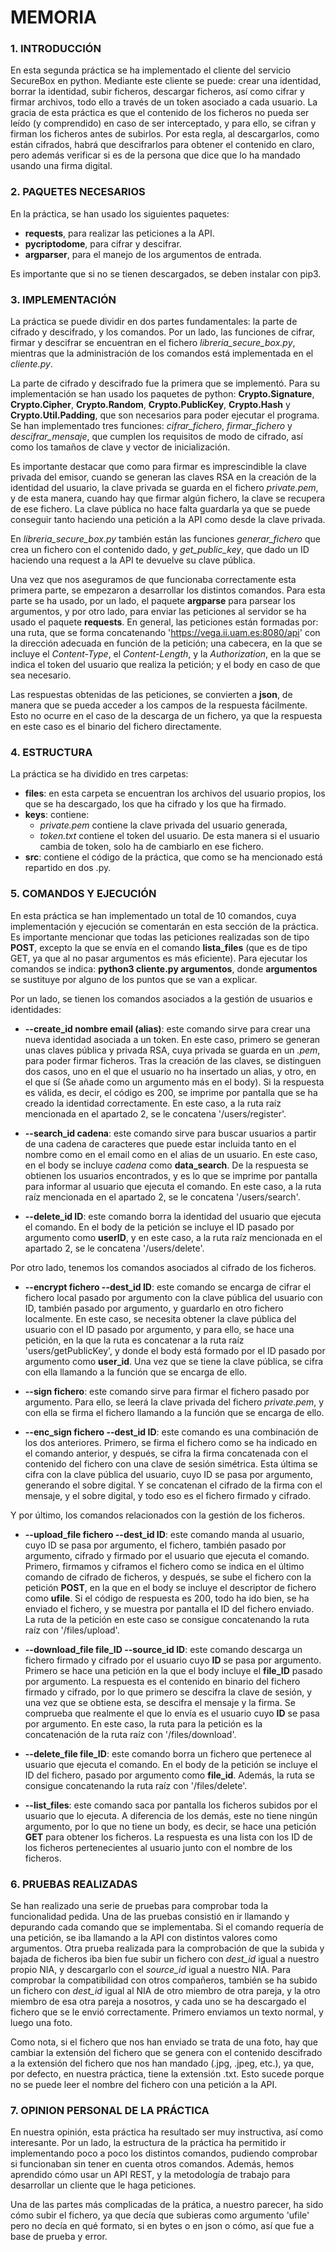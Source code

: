 # MEMORIA

### 1. INTRODUCCIÓN

En esta segunda práctica se ha implementado el cliente del servicio SecureBox en python. Mediante este cliente se puede: crear una identidad, borrar la identidad, subir ficheros, descargar ficheros, así como cifrar y firmar archivos, todo ello a través de un token asociado a cada usuario. La gracia de esta práctica es que el contenido de los ficheros no pueda ser leído (y comprendido) en caso de ser interceptado, y para ello, se cifran y firman los ficheros antes de subirlos. Por esta regla, al descargarlos, como están cifrados, habrá que descifrarlos para obtener el contenido en claro, pero además verificar si es de la persona que dice que lo ha mandado usando una firma digital.

### 2. PAQUETES NECESARIOS
En la práctica, se han usado los siguientes paquetes:

- **requests**, para realizar las peticiones a la API.
- **pycriptodome**, para cifrar y descifrar.
- **argparser**, para el manejo de los argumentos de entrada.

Es importante que si no se tienen descargados, se deben instalar con pip3.

### 3. IMPLEMENTACIÓN

La práctica se puede dividir en dos partes fundamentales: la parte de cifrado y descifrado, y los comandos. Por un lado, las funciones de cifrar, firmar y descifrar se encuentran en el fichero *libreria_secure_box.py*, mientras que la administración de los comandos está implementada en el *cliente.py*. 

La parte de cifrado y descifrado fue la primera que se implementó. Para su implementación se han usado los paquetes de python: **Crypto.Signature**, **Crypto.Cipher**, **Crypto.Random**, **Crypto.PublicKey**, **Crypto.Hash** y **Crypto.Util.Padding**, que son necesarios para poder ejecutar el programa. Se han implementado tres funciones: *cifrar_fichero*, *firmar_fichero* y *descifrar_mensaje*, que cumplen los requisitos de modo de cifrado, así como los tamaños de clave y vector de inicialización.

Es importante destacar que como para firmar es imprescindible la clave privada del emisor, cuando se generan las claves RSA en la creación de la identidad del usuario, la clave privada se guarda en el fichero *private.pem*, y de esta manera, cuando hay que firmar algún fichero, la clave se recupera de ese fichero. La clave pública no hace falta guardarla ya que se puede conseguir tanto haciendo una petición a la API como desde la clave privada.

En *libreria_secure_box.py* también están las funciones *generar_fichero* que crea un fichero con el contenido dado, y *get_public_key*, que dado un ID haciendo una request a la API te devuelve su clave pública.

Una vez que nos aseguramos de que funcionaba correctamente esta primera parte, se empezaron a desarrollar los distintos comandos. Para esta parte se ha usado, por un lado, el paquete **argparse** para parsear los argumentos, y por otro lado, para enviar las peticiones al servidor se ha usado el paquete **requests**. En general, las peticiones están formadas por: una ruta, que se forma concatenando 'https://vega.ii.uam.es:8080/api' con la dirección adecuada en función de la petición; una cabecera, en la que se incluye el *Content-Type*, el *Content-Length*, y la *Authorization*, en la que se indica el token del usuario que realiza la petición; y el body en caso de que sea necesario. 

Las respuestas obtenidas de las peticiones, se convierten a **json**, de manera que se pueda acceder a los campos de la respuesta fácilmente. Esto no ocurre en el caso de la descarga de un fichero, ya que la respuesta en este caso es el binario del fichero directamente. 

### 4. ESTRUCTURA

La práctica se ha dividido en tres carpetas: 

- **files**: en esta carpeta se encuentran los archivos del usuario propios, los que se ha descargado, los que ha cifrado y los que ha firmado.
- **keys**: contiene:
	- *private.pem* contiene la clave privada del usuario generada,
	- *token.txt* contiene el token del usuario. De esta manera si el usuario 	
			cambia de token, solo ha de cambiarlo en ese fichero.
- **src**: contiene el código de la práctica, que como se ha mencionado está repartido en dos .py.

### 5. COMANDOS Y EJECUCIÓN

En esta práctica se han implementado un total de 10 comandos, cuya implementación y ejecución se comentarán en esta sección de la práctica. Es importante mencionar que todas las peticiones realizadas son de tipo **POST**, excepto la que se envía en el comando **lista_files** (que es de tipo GET, ya que al no pasar argumentos es más eficiente). Para ejecutar los comandos se indica: **python3 cliente.py argumentos**, donde **argumentos** se sustituye por alguno de los puntos que se van a explicar.

Por un lado, se tienen los comandos asociados a la gestión de usuarios e identidades: 

- **--create_id nombre email (alias)**: este comando sirve para crear una nueva identidad asociada a un token. En este caso, primero se generan unas claves pública y privada RSA, cuya privada se guarda en un *.pem*, para poder firmar ficheros. Tras la creación de las claves, se distinguen dos casos, uno en el que el usuario no ha insertado un alias, y otro, en el que sí (Se añade como un argumento más en el body). Si la respuesta es válida, es decir, el código es 200, se imprime por pantalla que se ha creado la identidad correctamente. En este caso, a la ruta raíz mencionada en el apartado 2, se le concatena '/users/register'.

- **--search_id cadena**: este comando sirve para buscar usuarios a partir de una cadena de caracteres que puede estar incluida tanto en el nombre como en el email como en el alias de un usuario. En este caso, en el body se incluye *cadena* como **data_search**. De la respuesta se obtienen los usuarios encontrados, y es lo que se imprime por pantalla para informar al usuario que ejecuta el comando. En este caso, a la ruta raíz mencionada en el apartado 2, se le concatena '/users/search'.

- **--delete_id ID**: este comando borra la identidad del usuario que ejecuta el comando. En el body de la petición se incluye el ID pasado por argumento como **userID**, y en este caso, a la ruta raíz mencionada en el apartado 2, se le concatena '/users/delete'.

Por otro lado, tenemos los comandos asociados al cifrado de los ficheros.

- **--encrypt fichero --dest_id ID**: este comando se encarga de cifrar el fichero local pasado por argumento con la clave pública del usuario con ID, también pasado por argumento, y guardarlo en otro fichero localmente. En este caso, se necesita obtener la clave pública del usuario con el ID pasado por argumento, y para ello, se hace una petición, en la que la ruta es concatenar a la ruta raíz 'users/getPublicKey', y donde el body está formado por el ID pasado por argumento como **user_id**. Una vez que se tiene la clave pública, se cifra con ella llamando a la función que se encarga de ello.

- **--sign fichero**: este comando sirve para firmar el fichero pasado por argumento. Para ello, se leerá la clave privada del fichero *private.pem*, y con ella se firma el fichero llamando a la función que se encarga de ello.

- **--enc_sign fichero --dest_id ID**: este comando es una combinación de los dos anteriores. Primero, se firma el fichero como se ha indicado en el comando anterior, y después, se cifra la firma concatenada con el contenido del fichero con una clave de sesión simétrica. Esta última se cifra con la clave pública del usuario, cuyo ID se pasa por argumento, generando el sobre digital. Y se concatenan el cifrado de la firma con el mensaje, y el sobre digital, y todo eso es el fichero firmado y cifrado.

Y por último, los comandos relacionados con la gestión de los ficheros.

- **--upload_file fichero --dest_id ID**: este comando manda al usuario, cuyo ID se pasa por argumento, el fichero, también pasado por argumento, cifrado y firmado por el usuario que ejecuta el comando. Primero, firmamos y ciframos el fichero como se indica en el último comando de cifrado de ficheros, y después, se sube el fichero con la petición **POST**, en la que en el body se incluye el descriptor de fichero como **ufile**. Si el código de respuesta es 200, todo ha ido bien, se ha enviado el fichero, y se muestra por pantalla el ID del fichero enviado. La ruta de la petición en este caso se consigue concatenando la ruta raíz con '/files/upload'.

- **--download_file file_ID --source_id ID**: este comando descarga un fichero firmado y cifrado por el usuario cuyo **ID** se pasa por argumento. Primero se hace una petición en la que el body incluye el **file_ID** pasado por argumento. La respuesta es el contenido en binario del fichero firmado y cifrado, por lo que primero se descifra la clave de sesión, y una vez que se obtiene esta, se descifra el mensaje y la firma. Se comprueba que realmente el que lo envía es el usuario cuyo **ID** se pasa por argumento. En este caso, la ruta para la petición es la concatenación de la ruta raíz con '/files/download'.

- **--delete_file file_ID**: este comando borra un fichero que pertenece al usuario que ejecuta el comando. En el body de la petición se incluye el ID del fichero, pasado por argumento como **file_id**. Además, la ruta se consigue concatenando la ruta raíz con '/files/delete'.

- **--list_files**: este comando saca por pantalla los ficheros subidos por el usuario que lo ejecuta. A diferencia de los demás, este no tiene ningún argumento, por lo que no tiene un body, es decir, se hace una petición **GET** para obtener los ficheros. La respuesta es una lista con los ID de los ficheros pertenecientes al usuario junto con el nombre de los ficheros.

### 6. PRUEBAS REALIZADAS
Se han realizado una serie de pruebas para comprobar toda la funcionalidad pedida. Una de las pruebas consistió en ir llamando y depurando cada comando que se implementaba. Si el comando requería de una petición, se iba llamando a la API con distintos valores como argumentos. Otra prueba realizada para la comprobación de que la subida y bajada de ficheros iba bien fue subir un fichero con *dest_id* igual a nuestro propio NIA, y descargarlo con el *source_id* igual a nuestro NIA. Para comprobar la compatibilidad con otros compañeros, también se ha subido un fichero con *dest_id* igual al NIA de otro miembro de otra pareja, y la otro miembro de esa otra pareja a nosotros, y cada uno se ha descargado el fichero que se le envió correctamente. Primero enviamos un texto normal, y luego una foto. 

Como nota, si el fichero que nos han enviado se trata de una foto, hay que cambiar la extensión del fichero que se genera con el contenido descifrado a la extensión del fichero que nos han mandado (.jpg, .jpeg, etc.), ya que, por defecto, en nuestra práctica, tiene la extensión .txt. Esto sucede porque no se puede leer el nombre del fichero con una petición a la API.

### 7. OPINION PERSONAL DE LA PRÁCTICA
En nuestra opinión, esta práctica ha resultado ser muy instructiva, así como interesante. Por un lado, la estructura de la práctica ha permitido ir implementando poco a poco los distintos comandos, pudiendo comprobar si funcionaban sin tener en cuenta otros comandos. Además, hemos aprendido cómo usar un API REST, y la metodología de trabajo para desarrollar un cliente que le haga peticiones. 

Una de las partes más complicadas de la prática, a nuestro parecer, ha sido cómo subir el fichero, ya que decía que subieras como argumento 'ufile' pero no decía en qué formato, si en bytes o en json o cómo, así que fue a base de prueba y error.
